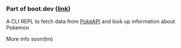 ### Part of boot.dev ([link](https://www.boot.dev/courses/build-pokedex-cli-golang))

A CLI REPL to fetch data from [PokéAPI](https://pokeapi.co/) and look up information about Pokemon

More info soon(tm)